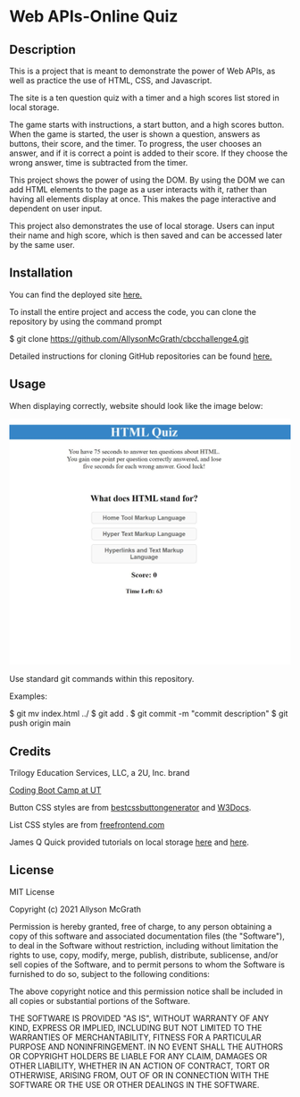 # Web APIs-Online Quiz

## Description

This is a project that is meant to demonstrate the power of Web APIs, as well as practice the use of HTML, CSS, and Javascript.

The site is a ten question quiz with a timer and a high scores list stored in local storage.

The game starts with instructions, a start button, and a high scores button. When the game is started, the user is shown a question, answers as buttons, their score, and the timer. To progress, the user chooses an answer, and if it is correct a point is added to their score. If they choose the wrong answer, time is subtracted from the timer.

This project shows the power of using the DOM. By using the DOM we can add HTML elements to the page as a user interacts with it, rather than having all elements display at once. This makes the page interactive and dependent on user input.

This project also demonstrates the use of local storage. Users can input their name and high score, which is then saved and can be accessed later by the same user.

## Installation

You can find the deployed site [here.](https://allysonmcgrath.github.io/cbcchallenge4/)

To install the entire project and access the code, you can clone the repository by using the command prompt

$ git clone https://github.com/AllysonMcGrath/cbcchallenge4.git

Detailed instructions for cloning GitHub repositories can be found [here.](https://docs.github.com/en/github/creating-cloning-and-archiving-repositories/cloning-a-repository-from-github/cloning-a-repository)



## Usage

When displaying correctly, website should look like the image below:

![Website with quiz questions](assets/images/quizsite.JPG)

Use standard git commands within this repository.

Examples:

$ git mv index.html ../
$ git add .
$ git commit -m "commit description"
$ git push origin main

## Credits

Trilogy Education Services, LLC, a 2U, Inc. brand

[Coding Boot Camp at UT](https://github.com/the-Coding-Boot-Camp-at-UT)

Button CSS styles are from [bestcssbuttongenerator](https://www.bestcssbuttongenerator.com/#/28) and [W3Docs](https://www.w3docs.com/snippets/css/how-to-style-buttons-with-css.html).

List CSS styles are from [freefrontend.com](https://freefrontend.com/css-lists/)

James Q Quick provided tutorials on local storage [here](https://www.youtube.com/watch?v=jfOv18lCMmw) and [here](https://www.youtube.com/watch?v=DFhmNLKwwGw).





## License

MIT License

Copyright (c) 2021 Allyson McGrath

Permission is hereby granted, free of charge, to any person obtaining a copy
of this software and associated documentation files (the "Software"), to deal
in the Software without restriction, including without limitation the rights
to use, copy, modify, merge, publish, distribute, sublicense, and/or sell
copies of the Software, and to permit persons to whom the Software is
furnished to do so, subject to the following conditions:

The above copyright notice and this permission notice shall be included in all
copies or substantial portions of the Software.

THE SOFTWARE IS PROVIDED "AS IS", WITHOUT WARRANTY OF ANY KIND, EXPRESS OR
IMPLIED, INCLUDING BUT NOT LIMITED TO THE WARRANTIES OF MERCHANTABILITY,
FITNESS FOR A PARTICULAR PURPOSE AND NONINFRINGEMENT. IN NO EVENT SHALL THE
AUTHORS OR COPYRIGHT HOLDERS BE LIABLE FOR ANY CLAIM, DAMAGES OR OTHER
LIABILITY, WHETHER IN AN ACTION OF CONTRACT, TORT OR OTHERWISE, ARISING FROM,
OUT OF OR IN CONNECTION WITH THE SOFTWARE OR THE USE OR OTHER DEALINGS IN THE
SOFTWARE.
